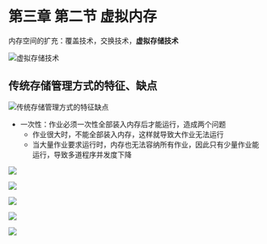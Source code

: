 # 第三章 第二节 虚拟内存

内存空间的扩充：覆盖技术，交换技术，**虚拟存储技术**

![虚拟存储技术](https://github.com/nilshao/cpp-notebook/raw/master/operation_system/images/chapter3/虚拟存储技术.jpeg)

## 传统存储管理方式的特征、缺点

![传统存储管理方式的特征缺点](https://github.com/nilshao/cpp-notebook/raw/master/operation_system/images/chapter3/传统存储管理方式的特征缺点.jpeg)

* 一次性：作业必须一次性全部装入内存后才能运行，造成两个问题
  * 作业很大时，不能全部装入内存，这样就导致大作业无法运行
  * 当大量作业要求运行时，内存也无法容纳所有作业，因此只有少量作业能运行，导致多道程序并发度下降




![](https://github.com/nilshao/cpp-notebook/raw/master/operation_system/images/chapter3/.jpeg)

![](https://github.com/nilshao/cpp-notebook/raw/master/operation_system/images/chapter3/.jpg)

![](https://github.com/nilshao/cpp-notebook/raw/master/operation_system/images/chapter3/.JPG)

![](https://github.com/nilshao/cpp-notebook/raw/master/operation_system/images/chapter3/.png)

![](https://github.com/nilshao/cpp-notebook/raw/master/operation_system/images/chapter3/.PNG)

